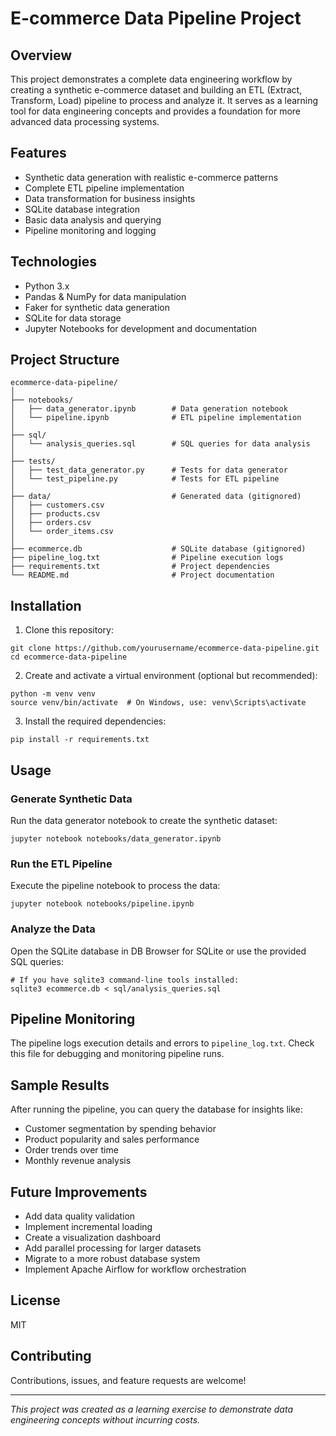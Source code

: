 # E-commerce Data Pipeline Project

## Overview
This project demonstrates a complete data engineering workflow by creating a synthetic e-commerce dataset and building an ETL (Extract, Transform, Load) pipeline to process and analyze it. It serves as a learning tool for data engineering concepts and provides a foundation for more advanced data processing systems.

## Features
- Synthetic data generation with realistic e-commerce patterns
- Complete ETL pipeline implementation
- Data transformation for business insights
- SQLite database integration
- Basic data analysis and querying
- Pipeline monitoring and logging

## Technologies
- Python 3.x
- Pandas & NumPy for data manipulation
- Faker for synthetic data generation
- SQLite for data storage
- Jupyter Notebooks for development and documentation

## Project Structure
```
ecommerce-data-pipeline/
│
├── notebooks/
│   ├── data_generator.ipynb        # Data generation notebook
│   └── pipeline.ipynb              # ETL pipeline implementation
│
├── sql/
│   └── analysis_queries.sql        # SQL queries for data analysis
│
├── tests/
│   ├── test_data_generator.py      # Tests for data generator
│   └── test_pipeline.py            # Tests for ETL pipeline
│
├── data/                           # Generated data (gitignored)
│   ├── customers.csv
│   ├── products.csv
│   ├── orders.csv
│   └── order_items.csv
│
├── ecommerce.db                    # SQLite database (gitignored)
├── pipeline_log.txt                # Pipeline execution logs
├── requirements.txt                # Project dependencies
└── README.md                       # Project documentation
```

## Installation

1. Clone this repository:
```
git clone https://github.com/yourusername/ecommerce-data-pipeline.git
cd ecommerce-data-pipeline
```

2. Create and activate a virtual environment (optional but recommended):
```
python -m venv venv
source venv/bin/activate  # On Windows, use: venv\Scripts\activate
```

3. Install the required dependencies:
```
pip install -r requirements.txt
```

## Usage

### Generate Synthetic Data
Run the data generator notebook to create the synthetic dataset:
```
jupyter notebook notebooks/data_generator.ipynb
```

### Run the ETL Pipeline
Execute the pipeline notebook to process the data:
```
jupyter notebook notebooks/pipeline.ipynb
```

### Analyze the Data
Open the SQLite database in DB Browser for SQLite or use the provided SQL queries:
```
# If you have sqlite3 command-line tools installed:
sqlite3 ecommerce.db < sql/analysis_queries.sql
```

## Pipeline Monitoring
The pipeline logs execution details and errors to `pipeline_log.txt`. Check this file for debugging and monitoring pipeline runs.

## Sample Results
After running the pipeline, you can query the database for insights like:
- Customer segmentation by spending behavior
- Product popularity and sales performance
- Order trends over time
- Monthly revenue analysis

## Future Improvements
- Add data quality validation
- Implement incremental loading
- Create a visualization dashboard
- Add parallel processing for larger datasets
- Migrate to a more robust database system
- Implement Apache Airflow for workflow orchestration

## License
MIT

## Contributing
Contributions, issues, and feature requests are welcome!

---

*This project was created as a learning exercise to demonstrate data engineering concepts without incurring costs.*
